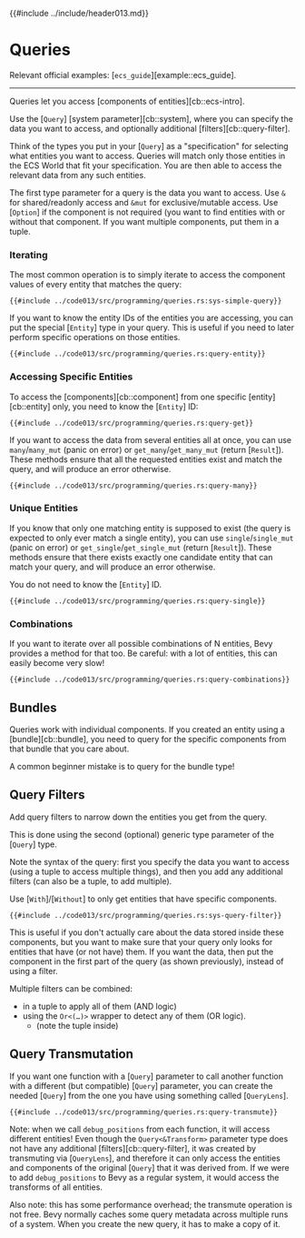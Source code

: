 {{#include ../include/header013.md}}

# Queries

Relevant official examples:
[`ecs_guide`][example::ecs_guide].

---

Queries let you access [components of entities][cb::ecs-intro].

Use the [`Query`] [system parameter][cb::system], where you can specify the data
you want to access, and optionally additional [filters][cb::query-filter].

Think of the types you put in your [`Query`] as a "specification" for selecting
what entities you want to access. Queries will match only those entities in the
ECS World that fit your specification. You are then able to access the relevant
data from any such entities.

The first type parameter for a query is the data you want to access. Use `&` for
shared/readonly access and `&mut` for exclusive/mutable access. Use [`Option`] if
the component is not required (you want to find entities with or without that
component. If you want multiple components, put them in a tuple.

### Iterating

The most common operation is to simply iterate to access the component values of
every entity that matches the query:

```rust,no_run,noplayground
{{#include ../code013/src/programming/queries.rs:sys-simple-query}}
```

If you want to know the entity IDs of the entities you are accessing, you can
put the special [`Entity`] type in your query. This is useful if you need
to later perform specific operations on those entities.

```rust,no_run,noplayground
{{#include ../code013/src/programming/queries.rs:query-entity}}
```

### Accessing Specific Entities

To access the [components][cb::component] from one specific [entity][cb::entity]
only, you need to know the [`Entity`] ID:

```rust,no_run,noplayground
{{#include ../code013/src/programming/queries.rs:query-get}}
```

If you want to access the data from several entities all at once, you can use
`many`/`many_mut` (panic on error) or `get_many`/`get_many_mut` (return
[`Result`]).  These methods ensure that all the requested entities exist and
match the query, and will produce an error otherwise.

```rust,no_run,noplayground
{{#include ../code013/src/programming/queries.rs:query-many}}
```

### Unique Entities

If you know that only one matching entity is supposed to exist (the query is
expected to only ever match a single entity), you can use `single`/`single_mut`
(panic on error) or `get_single`/`get_single_mut` (return [`Result`]). These
methods ensure that there exists exactly one candidate entity that can match
your query, and will produce an error otherwise.

You do not need to know the [`Entity`] ID.

```rust,no_run,noplayground
{{#include ../code013/src/programming/queries.rs:query-single}}
```

### Combinations

If you want to iterate over all possible combinations of N entities, Bevy
provides a method for that too. Be careful: with a lot of entities, this
can easily become very slow!

```rust,no_run,noplayground
{{#include ../code013/src/programming/queries.rs:query-combinations}}
```

## Bundles

Queries work with individual components. If you created an entity using a
[bundle][cb::bundle], you need to query for the specific components from
that bundle that you care about.

A common beginner mistake is to query for the bundle type!

## Query Filters

Add query filters to narrow down the entities you get from the query.

This is done using the second (optional) generic type parameter of the
[`Query`] type.

Note the syntax of the query: first you specify the data you want to access
(using a tuple to access multiple things), and then you add any additional
filters (can also be a tuple, to add multiple).

Use [`With`]/[`Without`] to only get entities that have specific components.

```rust,no_run,noplayground
{{#include ../code013/src/programming/queries.rs:sys-query-filter}}
```

This is useful if you don't actually care about the data stored inside these
components, but you want to make sure that your query only looks for entities
that have (or not have) them. If you want the data, then put the component in
the first part of the query (as shown previously), instead of using a filter.

Multiple filters can be combined:
 - in a tuple to apply all of them (AND logic)
 - using the `Or<(…)>` wrapper to detect any of them (OR logic).
   - (note the tuple inside)

## Query Transmutation

If you want one function with a [`Query`] parameter to call another function
with a different (but compatible) [`Query`] parameter, you can create the
needed [`Query`] from the one you have using something called [`QueryLens`].

```rust,no_run,noplayground
{{#include ../code013/src/programming/queries.rs:query-transmute}}
```

Note: when we call `debug_positions` from each function, it will access
different entities! Even though the `Query<&Transform>` parameter type does not
have any additional [filters][cb::query-filter], it was created by transmuting
via [`QueryLens`], and therefore it can only access the entities and components
of the original [`Query`] that it was derived from. If we were to add
`debug_positions` to Bevy as a regular system, it would access the transforms of
all entities.

Also note: this has some performance overhead; the transmute operation is not
free. Bevy normally caches some query metadata across multiple runs of a
system. When you create the new query, it has to make a copy of it.
